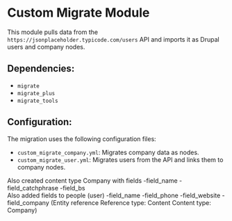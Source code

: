 # Custom Migrate Module

This module pulls data from the `https://jsonplaceholder.typicode.com/users` API and imports it as Drupal users and company nodes.

## Dependencies:
- `migrate`
- `migrate_plus`
- `migrate_tools`

## Configuration:
The migration uses the following configuration files:
- `custom_migrate_company.yml`: Migrates company data as nodes.
- `custom_migrate_user.yml`: Migrates users from the API and links them to company nodes.

Also created  content type  Company with fields
-field_name	
-field_catchphrase
-field_bs	
Also added fields to people (user)
-field_name
-field_phone
-field_website
-field_company
(Entity reference
Reference type: Content
Content type: Company)